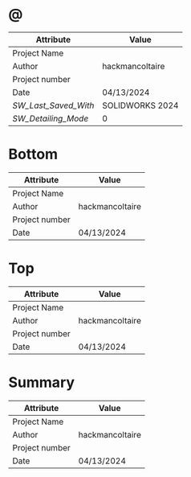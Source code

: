 # @
| Attribute | Value |
| ---  | ---     |
| Project Name |  |
| Author | hackmancoltaire |
| Project number |  |
| Date | 04/13/2024 |
| _SW_Last_Saved_With_ | SOLIDWORKS 2024 |
| _SW_Detailing_Mode_ | 0 |
# Bottom
| Attribute | Value |
| ---  | ---     |
| Project Name |  |
| Author | hackmancoltaire |
| Project number |  |
| Date | 04/13/2024 |
# Top
| Attribute | Value |
| ---  | ---     |
| Project Name |  |
| Author | hackmancoltaire |
| Project number |  |
| Date | 04/13/2024 |
# Summary
| Attribute | Value |
| ---  | ---     |
| Project Name |  |
| Author | hackmancoltaire |
| Project number |  |
| Date | 04/13/2024 |

